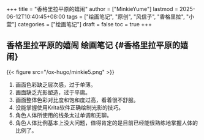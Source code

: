 +++
title = "香格里拉平原的嬉闹"
author = ["MinkieYume"]
lastmod = 2025-06-12T10:40:45+08:00
tags = ["绘画笔记", "原创", "风信子", "香格里拉", "小萱"]
categories = ["绘画笔记"]
draft = false
toc = true
+++

## 香格里拉平原的嬉闹 <span class="tag"><span class="____">绘画笔记</span></span> {#香格里拉平原的嬉闹}

{{< figure src="/ox-hugo/minkie5.png" >}}

1.  画面色彩缺乏层次感，过于单薄。
2.  画面缺乏光影塑造，过于平庸。
3.  画面整体色彩对比度和饱和度过高，看着很不舒服。
4.  没能掌握使用Krita软件正确绘制光影的技巧。
5.  角色人体所使用的线条太过单调和无聊。
6.  角色人体比例基本上没大问题，值得肯定的是目前已经能很熟练地掌握人体的比例了。
